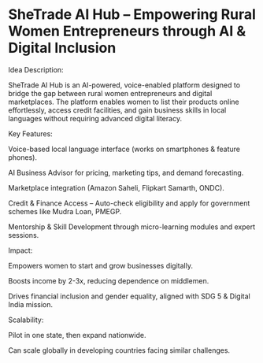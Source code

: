 #  SheTrade AI Hub – Empowering Rural Women Entrepreneurs through AI & Digital Inclusion
Idea Description:

SheTrade AI Hub is an AI-powered, voice-enabled platform designed to bridge the gap between rural women entrepreneurs and digital marketplaces. The platform enables women to list their products online effortlessly, access credit facilities, and gain business skills in local languages without requiring advanced digital literacy.

Key Features:

Voice-based local language interface (works on smartphones & feature phones).

AI Business Advisor for pricing, marketing tips, and demand forecasting.

Marketplace integration (Amazon Saheli, Flipkart Samarth, ONDC).

Credit & Finance Access – Auto-check eligibility and apply for government schemes like Mudra Loan, PMEGP.

Mentorship & Skill Development through micro-learning modules and expert sessions.

Impact:

Empowers women to start and grow businesses digitally.

Boosts income by 2-3x, reducing dependence on middlemen.

Drives financial inclusion and gender equality, aligned with SDG 5 & Digital India mission.

Scalability:

Pilot in one state, then expand nationwide.

Can scale globally in developing countries facing similar challenges.
